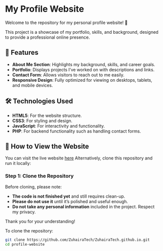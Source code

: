 # My Profile Website  

Welcome to the repository for my personal profile website! 🎉  

This project is a showcase of my portfolio, skills, and background, designed to provide a professional online presence.  

## 🌟 Features  

- **About Me Section**: Highlights my background, skills, and career goals.  
- **Portfolio**: Displays projects I’ve worked on with descriptions and links.  
- **Contact Form**: Allows visitors to reach out to me easily.  
- **Responsive Design**: Fully optimized for viewing on desktops, tablets, and mobile devices.  

## 🛠️ Technologies Used  

- **HTML5**: For the website structure.  
- **CSS3**: For styling and design.  
- **JavaScript**: For interactivity and functionality.  
- **PHP**: For backend functionality such as handling contact forms.  

## 🚀 How to View the Website  

You can visit the live website [here](https://zuhairatech.github.io/) 
Alternatively, clone this repository and run it locally:  

### Step 1: Clone the Repository  

Before cloning, please note:  
- **The code is not finished yet** and still requires clean-up.  
- **Please do not use it** until it’s polished and useful enough.  
- **Do not take any personal information** included in the project. Respect my privacy.  

Thank you for your understanding!  

To clone the repository:  
 
```bash  
git clone https://github.com/ZuhairaTech/ZuhairaTech.github.io.git 
cd profile-website  
